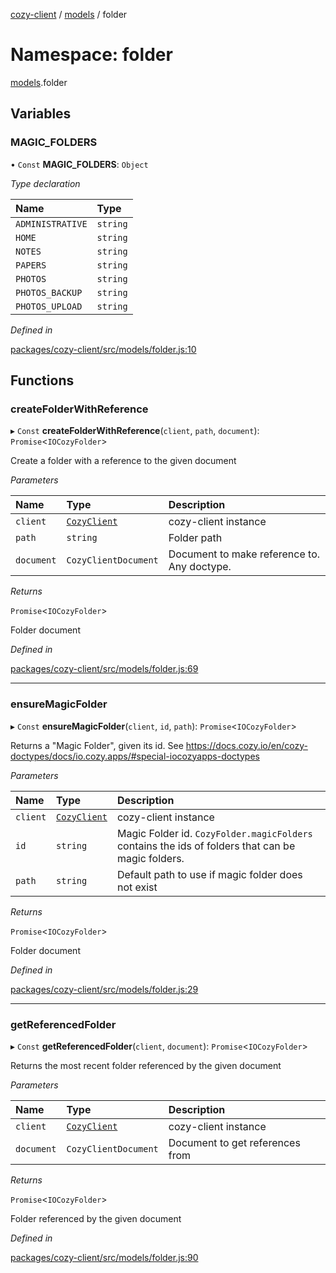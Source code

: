 [cozy-client](../README.md) / [models](models.md) / folder

# Namespace: folder

[models](models.md).folder

## Variables

### MAGIC_FOLDERS

• `Const` **MAGIC_FOLDERS**: `Object`

*Type declaration*

| Name | Type |
| :------ | :------ |
| `ADMINISTRATIVE` | `string` |
| `HOME` | `string` |
| `NOTES` | `string` |
| `PAPERS` | `string` |
| `PHOTOS` | `string` |
| `PHOTOS_BACKUP` | `string` |
| `PHOTOS_UPLOAD` | `string` |

*Defined in*

[packages/cozy-client/src/models/folder.js:10](https://github.com/cozy/cozy-client/blob/master/packages/cozy-client/src/models/folder.js#L10)

## Functions

### createFolderWithReference

▸ `Const` **createFolderWithReference**(`client`, `path`, `document`): `Promise`<`IOCozyFolder`>

Create a folder with a reference to the given document

*Parameters*

| Name | Type | Description |
| :------ | :------ | :------ |
| `client` | [`CozyClient`](../classes/cozyclient.md) | cozy-client instance |
| `path` | `string` | Folder path |
| `document` | `CozyClientDocument` | Document to make reference to. Any doctype. |

*Returns*

`Promise`<`IOCozyFolder`>

Folder document

*Defined in*

[packages/cozy-client/src/models/folder.js:69](https://github.com/cozy/cozy-client/blob/master/packages/cozy-client/src/models/folder.js#L69)

***

### ensureMagicFolder

▸ `Const` **ensureMagicFolder**(`client`, `id`, `path`): `Promise`<`IOCozyFolder`>

Returns a "Magic Folder", given its id. See https://docs.cozy.io/en/cozy-doctypes/docs/io.cozy.apps/#special-iocozyapps-doctypes

*Parameters*

| Name | Type | Description |
| :------ | :------ | :------ |
| `client` | [`CozyClient`](../classes/cozyclient.md) | cozy-client instance |
| `id` | `string` | Magic Folder id. `CozyFolder.magicFolders` contains the ids of folders that can be magic folders. |
| `path` | `string` | Default path to use if magic folder does not exist |

*Returns*

`Promise`<`IOCozyFolder`>

Folder document

*Defined in*

[packages/cozy-client/src/models/folder.js:29](https://github.com/cozy/cozy-client/blob/master/packages/cozy-client/src/models/folder.js#L29)

***

### getReferencedFolder

▸ `Const` **getReferencedFolder**(`client`, `document`): `Promise`<`IOCozyFolder`>

Returns the most recent folder referenced by the given document

*Parameters*

| Name | Type | Description |
| :------ | :------ | :------ |
| `client` | [`CozyClient`](../classes/cozyclient.md) | cozy-client instance |
| `document` | `CozyClientDocument` | Document to get references from |

*Returns*

`Promise`<`IOCozyFolder`>

Folder referenced by the given document

*Defined in*

[packages/cozy-client/src/models/folder.js:90](https://github.com/cozy/cozy-client/blob/master/packages/cozy-client/src/models/folder.js#L90)
